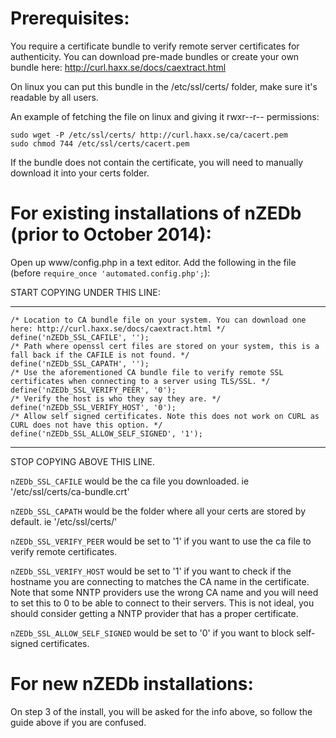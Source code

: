 # Prerequisites:
You require a certificate bundle to verify remote server certificates for authenticity.
You can download pre-made bundles or create your own bundle here: http://curl.haxx.se/docs/caextract.html

On linux you can put this bundle in the /etc/ssl/certs/ folder, make sure it's readable by all users.

An example of fetching the file on linux and giving it rwxr--r-- permissions:

`sudo wget -P /etc/ssl/certs/ http://curl.haxx.se/ca/cacert.pem`  
`sudo chmod 744 /etc/ssl/certs/cacert.pem`

If the bundle does not contain the certificate, you will need to manually download it into your certs folder.

# For existing installations of nZEDb (prior to October 2014):
Open up www/config.php in a text editor.
Add the following in the file (before `require_once 'automated.config.php';`):

START COPYING UNDER THIS LINE:
***


`/* Location to CA bundle file on your system. You can download one here: http://curl.haxx.se/docs/caextract.html */`  
`define('nZEDb_SSL_CAFILE', '');`  
`/* Path where openssl cert files are stored on your system, this is a fall back if the CAFILE is not found. */`  
`define('nZEDb_SSL_CAPATH', '');`  
`/* Use the aforementioned CA bundle file to verify remote SSL certificates when connecting to a server using TLS/SSL. */`  
`define('nZEDb_SSL_VERIFY_PEER', '0');`  
`/* Verify the host is who they say they are. */`  
`define('nZEDb_SSL_VERIFY_HOST', '0');`  
`/* Allow self signed certificates. Note this does not work on CURL as CURL does not have this option. */`  
`define('nZEDb_SSL_ALLOW_SELF_SIGNED', '1');`

***
STOP COPYING ABOVE THIS LINE.


`nZEDb_SSL_CAFILE` would be the ca file you downloaded. ie '/etc/ssl/certs/ca-bundle.crt'

`nZEDb_SSL_CAPATH` would be the folder where all your certs are stored by default. ie '/etc/ssl/certs/'

`nZEDb_SSL_VERIFY_PEER` would be set to '1' if you want to use the ca file to verify remote certificates.

`nZEDb_SSL_VERIFY_HOST` would be set to '1' if you want to check if the hostname you are connecting to matches the CA name in the certificate. Note that some NNTP providers use the wrong CA name and you will need to set this to 0 to be able to connect to their servers. This is not ideal, you should consider getting a NNTP provider that has a proper certificate.

`nZEDb_SSL_ALLOW_SELF_SIGNED` would be set to '0' if you want to block self-signed certificates.

# For new nZEDb installations:
On step 3 of the install, you will be asked for the info above, so follow the guide above if you are confused.